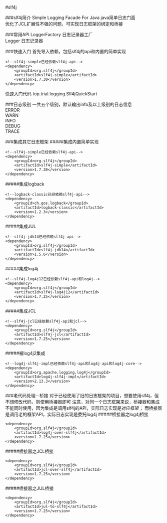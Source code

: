#slf4j

###slf4j简介
Simple Logging Facade For Java java简单日志门面  
优化了JCL扩展性不强的问题，可实现日志框架的绑定和桥接

###常用API
LoggerFactory 日志记录器工厂  
Logger  日志记录器

###快速入门
   首先导入依赖，包括slf4j的api和内置的简单实现
```
<!--slf4j-simple已经依赖slf4j-api-->
<dependency>
    <groupId>org.slf4j</groupId>
    <artifactId>slf4j-simple</artifactId>
    <version>1.7.30</version>
</dependency>
```
   快速入门代码
    top.trial.logging.Slf4jQuickStart

###日志级别
一共五个级别，默认输出info及以上级别的日志信息   
ERROR  
WARN  
INFO  
DEBUG  
TRACE  

###集成其它日志框架
#####集成内置简单实现
```
<!--slf4j-simple已经依赖slf4j-api-->
<dependency>
    <groupId>org.slf4j</groupId>
    <artifactId>slf4j-simple</artifactId>
    <version>1.7.30</version>
</dependency>
```
#####集成logback
```
<!--logback-classic已经依赖slf4j-api-->
<dependency>
    <groupId>ch.qos.logback</groupId>
    <artifactId>logback-classic</artifactId>
    <version>1.2.3</version>
</dependency>
```
#####集成JUL
```
<!--slf4j-jdk14已经依赖slf4j-api-->
<dependency>
    <groupId>org.slf4j</groupId>
    <artifactId>slf4j-jdk14</artifactId>
    <version>1.5.6</version>
</dependency>
```
#####集成log4j
```
<!--slf4j-log4j12已经依赖slf4j-api和log4j-->
<dependency>
    <groupId>org.slf4j</groupId>
    <artifactId>slf4j-log4j12</artifactId>
    <version>1.7.25</version>
</dependency>
```
#####集成JCL
```
<!--slf4j-jcl已经依赖slf4j-api和jcl-->
<dependency>
    <groupId>org.slf4j</groupId>
    <artifactId>slf4j-jcl</artifactId>
    <version>1.7.25</version>
</dependency>
```

#####被log4j2集成
```
<!--log4j-slf4j-impl已经依赖slf4j-api和log4j-api和log4j-core-->
<dependency>
    <groupId>org.apache.logging.log4j</groupId>
    <artifactId>log4j-slf4j-impl</artifactId>
    <version>2.13.3</version>
</dependency>
```

###老代码处理--桥接
对于已经使用了旧的日志框架的项目，想要使用slf4j，但不想修改代码，则使用桥接器即可
注意，对同一个日志框架来说，桥接器和集成不能同时使用，因为集成是调用slf4j的API，实际日志实现是对应框架；
而桥接器是调用老的框架API，实际日志实现是委托log4j
#####桥接器之log4j桥接
```
<dependency>
    <groupId>org.slf4j</groupId>
    <artifactId>log4j-over-slf4j</artifactId>
    <version>1.7.25</version>
</dependency>
```
#####桥接器之JCL桥接
```
<dependency>
    <groupId>org.slf4j</groupId>
    <artifactId>jcl-over-slf4j</artifactId>
    <version>1.7.25</version>
</dependency>
```
#####桥接器之JUL桥接
```
<dependency>
    <groupId>org.slf4j</groupId>
    <artifactId>jul-to-slf4j</artifactId>
    <version>1.7.25</version>
</dependency>
```

